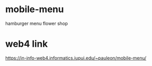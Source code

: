 # mobile-menu
 hamburger menu flower shop

# web4 link
https://in-info-web4.informatics.iupui.edu/~pauleon/mobile-menu/